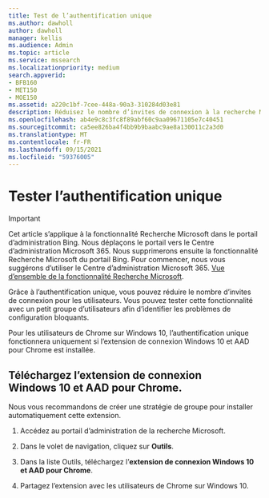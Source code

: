 ```yaml
---
title: Test de l’authentification unique
ms.author: dawholl
author: dawholl
manager: kellis
ms.audience: Admin
ms.topic: article
ms.service: mssearch
ms.localizationpriority: medium
search.appverid:
- BFB160
- MET150
- MOE150
ms.assetid: a220c1bf-7cee-448a-90a3-310284d03e81
description: Réduisez le nombre d’invites de connexion à la recherche Microsoft ou à Office 365 pour les utilisateurs de Windows 10.
ms.openlocfilehash: ab4e9c8c3fc8f89abf60c9aa09671105e7c40451
ms.sourcegitcommit: ca5ee826ba4f4bb9b9baabc9ae8a130011c2a3d0
ms.translationtype: MT
ms.contentlocale: fr-FR
ms.lasthandoff: 09/15/2021
ms.locfileid: "59376005"
---
```

# <a name="test-single-sign-on"></a>Tester l’authentification unique

> [!IMPORTANT]
> Cet article s’applique à la fonctionnalité Recherche Microsoft dans le portail d’administration Bing. Nous déplaçons le portail vers le Centre d’administration Microsoft 365. Nous supprimerons ensuite la fonctionnalité Recherche Microsoft du portail Bing. Pour commencer, nous vous suggérons d’utiliser le Centre d’administration Microsoft 365. [Vue d’ensemble de la fonctionnalité Recherche Microsoft](overview-microsoft-search.md).
    
Grâce à l’authentification unique, vous pouvez réduire le nombre d’invites de connexion pour les utilisateurs. Vous pouvez tester cette fonctionnalité avec un petit groupe d’utilisateurs afin d’identifier les problèmes de configuration bloquants. 
  
Pour les utilisateurs de Chrome sur Windows 10, l’authentification unique fonctionnera uniquement si l’extension de connexion Windows 10 et AAD pour Chrome est installée. 
  
## <a name="download-the-windows-10-and-aad-sign-in-extension-for-chrome"></a>Téléchargez l’extension de connexion Windows 10 et AAD pour Chrome.

Nous vous recommandons de créer une stratégie de groupe pour installer automatiquement cette extension.
  
1. Accédez au portail d’administration de la recherche Microsoft.
    
2. Dans le volet de navigation, cliquez sur **Outils**.
    
3. Dans la liste Outils, téléchargez l’**extension de connexion Windows 10 et AAD pour Chrome**.
    
4. Partagez l’extension avec les utilisateurs de Chrome sur Windows 10.

  

